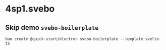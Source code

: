 # 4sp1.svebo

## Skip demo `svebo-boilerplate`

    bun create @quick-start/electron svebo-boilerplate --template svelte-ts

